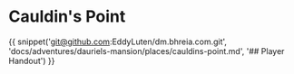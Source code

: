# Cauldin's Point

{{ snippet('git@github.com:EddyLuten/dm.bhreia.com.git', 'docs/adventures/dauriels-mansion/places/cauldins-point.md', '## Player Handout') }}
